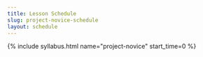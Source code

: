 ```yaml
---
title: Lesson Schedule
slug: project-novice-schedule
layout: schedule
---
```

{% include syllabus.html  name="project-novice" start_time=0 %}